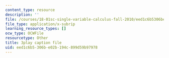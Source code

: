 ```yaml
---
content_type: resource
description: ''
file: /courses/18-01sc-single-variable-calculus-fall-2010/eed1c6b5306be02b194c899d59b97978_4Q37iOyBq44.srt
file_type: application/x-subrip
learning_resource_types: []
ocw_type: OCWFile
resourcetype: Other
title: 3play caption file
uid: eed1c6b5-306b-e02b-194c-899d59b97978
---
```

